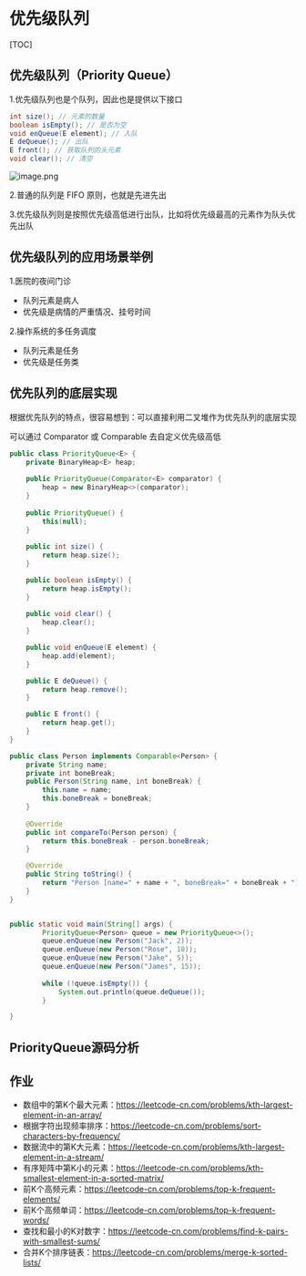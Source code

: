 # 优先级队列
[TOC]
## 优先级队列（Priority Queue）

1.优先级队列也是个队列，因此也是提供以下接口 

```java
int size(); // 元素的数量 
boolean isEmpty(); // 是否为空 
void enQueue(E element); // 入队 
E deQueue(); // 出队 
E front(); // 获取队列的头元素 
void clear(); // 清空
```

![image.png](https://gitee.com/jarrysong/img/raw/master/img/20200916080644.png)

2.普通的队列是 FIFO 原则，也就是先进先出

3.优先级队列则是按照优先级高低进行出队，比如将优先级最高的元素作为队头优先出队

## 优先级队列的应用场景举例
1.医院的夜间门诊
- 队列元素是病人 
- 优先级是病情的严重情况、挂号时间

2.操作系统的多任务调度 
- 队列元素是任务 
- 优先级是任务类

## 优先队列的底层实现
根据优先队列的特点，很容易想到：可以直接利用二叉堆作为优先队列的底层实现

可以通过 Comparator 或 Comparable 去自定义优先级高低
```java
public class PriorityQueue<E> {
	private BinaryHeap<E> heap;
	
	public PriorityQueue(Comparator<E> comparator) {
		heap = new BinaryHeap<>(comparator);
	}
	
	public PriorityQueue() {
		this(null);
	}
	
	public int size() {
		return heap.size();
	}

	public boolean isEmpty() {
		return heap.isEmpty();
	}
	
	public void clear() {
		heap.clear();
	}

	public void enQueue(E element) {
		heap.add(element);
	}

	public E deQueue() {
		return heap.remove();
	}

	public E front() {
		return heap.get();
	}
}
```
```java
public class Person implements Comparable<Person> {
	private String name;
	private int boneBreak;
	public Person(String name, int boneBreak) {
		this.name = name;
		this.boneBreak = boneBreak;
	}
	
	@Override
	public int compareTo(Person person) {
		return this.boneBreak - person.boneBreak;
	}

	@Override
	public String toString() {
		return "Person [name=" + name + ", boneBreak=" + boneBreak + "]";
	}
}


public static void main(String[] args) {
		PriorityQueue<Person> queue = new PriorityQueue<>();
		queue.enQueue(new Person("Jack", 2));
		queue.enQueue(new Person("Rose", 10));
		queue.enQueue(new Person("Jake", 5));
		queue.enQueue(new Person("James", 15));
		
		while (!queue.isEmpty()) {
			System.out.println(queue.deQueue());
		}

}
```
## PriorityQueue源码分析

## 作业 
- 数组中的第K个最大元素：https://leetcode-cn.com/problems/kth-largest-element-in-an-array/
- 根据字符出现频率排序：https://leetcode-cn.com/problems/sort-characters-by-frequency/
- 数据流中的第K大元素：https://leetcode-cn.com/problems/kth-largest-element-in-a-stream/
- 有序矩阵中第K小的元素：https://leetcode-cn.com/problems/kth-smallest-element-in-a-sorted-matrix/
- 前K个高频元素：https://leetcode-cn.com/problems/top-k-frequent-elements/
- 前K个高频单词：https://leetcode-cn.com/problems/top-k-frequent-words/
- 查找和最小的K对数字：https://leetcode-cn.com/problems/find-k-pairs-with-smallest-sums/
- 合并K个排序链表：https://leetcode-cn.com/problems/merge-k-sorted-lists/